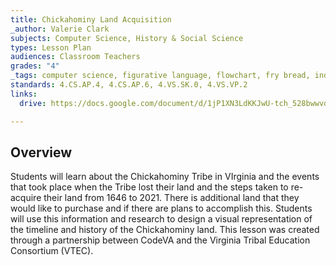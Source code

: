 ```yaml
---
title: Chickahominy Land Acquisition
_author: Valerie Clark
subjects: Computer Science, History & Social Science
types: Lesson Plan
audiences: Classroom Teachers
grades: "4"
_tags: computer science, figurative language, flowchart, fry bread, indigenous, metaphor, native american, simile, virginia studies
standards: 4.CS.AP.4, 4.CS.AP.6, 4.VS.SK.0, 4.VS.VP.2
links:
  drive: https://docs.google.com/document/d/1jP1XN3LdKKJwU-tch_528bwwvdt5uXHkjyaxzDucufM/edit?usp=drive_link

---
```


## Overview

Students will learn about the Chickahominy Tribe in VIrginia and the events that took place when the Tribe lost their land and the steps taken to re-acquire their land from 1646 to 2021. There is additional land that they would like to purchase and if there are plans to accomplish this. Students will use this information and research to design a visual representation of the timeline and history of the Chickahominy land. This lesson was created through a partnership between CodeVA and the Virginia Tribal Education Consortium (VTEC). 
